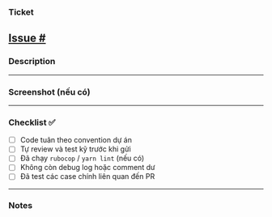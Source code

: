 ### Ticket
<!-- Link to the related issue or ticket -->
[Issue #](https://github.com/vantrong24052003/Project-Elearning-Rails/issues)
---
### Description
<!-- Mô tả ngắn gọn về thay đổi, mục đích của PR này -->
---
### Screenshot (nếu có)
<!-- Chèn hình ảnh mô tả UI hoặc kết quả thực tế -->
---
### Checklist :white_check_mark:
- [ ] Code tuân theo convention dự án
- [ ] Tự review và test kỹ trước khi gửi
- [ ] Đã chạy `rubocop` / `yarn lint` (nếu có)
- [ ] Không còn debug log hoặc comment dư
- [ ] Đã test các case chính liên quan đến PR
---
### Notes
<!-- Ghi chú thêm nếu cần (ví dụ: cần merge gấp, ảnh hưởng area khác, v.v.) -->
